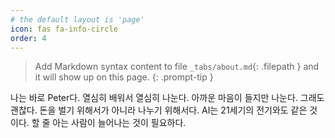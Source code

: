 ```yaml
---
# the default layout is 'page'
icon: fas fa-info-circle
order: 4
---
```


> Add Markdown syntax content to file `_tabs/about.md`{: .filepath } and it will show up on this page.
{: .prompt-tip }

나는 바로 Peter다.
열심히 배워서 열심히 나눈다.
아까운 마음이 들지만 나눈다.
그래도 괜찮다.
돈을 벌기 위해서가 아니라 나누기 위해서다.
AI는 21세기의 전기와도 같은 것이다.
할 줄 아는 사람이 늘어나는 것이 필요하다.
